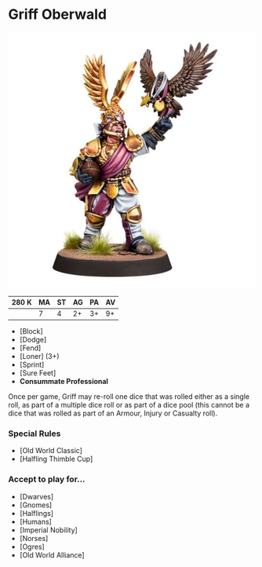 # Griff Oberwald

![](../media/starplayers/BBGriffOberwaldLead.jpg)

| 280 K  | MA | ST | AG | PA | AV |
| --- | --- | --- | --- | --- | --- |
| | 7 | 4 | 2+ | 3+ | 9+ |

* [Block]
* [Dodge]
* [Fend]
* [Loner] (3+)
* [Sprint]
* [Sure Feet]
* **Consummate Professional**

Once per game, Griff may re-roll one dice that was rolled either as a single roll, as part of a multiple dice roll or as part of a dice pool (this cannot be a dice that was rolled as part of an Armour, Injury or Casualty roll).

### Special Rules
* [Old World Classic]
* [Halfling Thimble Cup]

### Accept to play for...
* [Dwarves]
* [Gnomes]
* [Halflings]
* [Humans]
* [Imperial Nobility]
* [Norses]
* [Ogres]
* [Old World Alliance]
